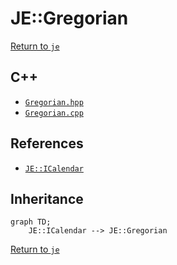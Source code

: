 # JE::Gregorian

[Return to `je`](/docs/je.md)

## C++

- [`Gregorian.hpp`](/src/je/Gregorian.hpp)
- [`Gregorian.cpp`](/src/je/Gregorian.cpp)

## References

- [`JE::ICalendar`](/docs/je/ICalendar.md)

## Inheritance

```mermaid
graph TD;
    JE::ICalendar --> JE::Gregorian
```

[Return to `je`](/docs/je.md)